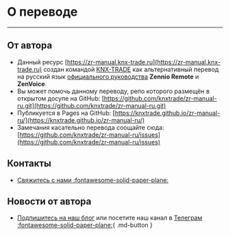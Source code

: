 # О переводе

------

## От автора

- Данный ресурс [https://zr-manual.knx-trade.ru](https://zr-manual.knx-trade.ru) создан командой [KNX-TRADE](https://knx-trade.ru) как альтернативный перевод на русский язык [официального руководства](https://web.zennioremote.com/assets/zr-manual/) **Zennio Remote** и **ZenVoice**.
- Вы может помочь данному переводу, репо которого размещён в открытом досупе на GitHub: [https://github.com/knxtrade/zr-manual-ru.git](https://github.com/knxtrade/zr-manual-ru.git)
- Публикуется в Pages на GitHub: [https://knxtrade.github.io/zr-manual-ru/](https://knxtrade.github.io/zr-manual-ru/)
- Замечания касательно перевода соощайте сюда: [https://github.com/knxtrade/zr-manual-ru/issues](https://github.com/knxtrade/zr-manual-ru/issues)

## Контакты

- [Свяжитесь с нами :fontawesome-solid-paper-plane:](https://abasta.ru/contactus)

## Новости от автора

- [Подпишитесь на наш блог](https://knx-trade.ru/blog/news/alisa-vklyuchi-svet.html) или посетите наш канал в [Телеграм :fontawesome-solid-paper-plane:](https://t.me/knxtrade_news){ .md-button }
